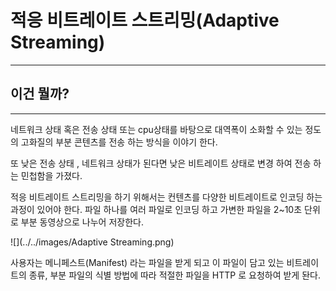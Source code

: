 # 적응 비트레이트 스트리밍(Adaptive Streaming)

---

## 이건 뭘까?

---

네트워크 상태 혹은 전송 상태 또는 cpu상태를 바탕으로 대역폭이 소화할 수 있는 정도의 고화질의 부분 콘텐츠를  전송 하는 방식을 이야기 한다.

또 낮은 전송 상태 , 네트워크 상태가 된다면 낮은 비트레이트 상태로 변경 하여 전송 하는 민첩함을 가졌다.

적응 비트레이트 스트리밍을 하기 위해서는 컨텐츠를 다양한 비트레이트로 인코딩 하는 과정이 있어야 한다. 파일 하나를 여러 파일로 인코딩 하고 가변한 파일을 2~10초 단위로 부분 동영상으로 나누어 저장한다.

![](../../images/Adaptive Streaming.png)

사용자는 메니페스트(Manifest) 라는 파일을 받게 되고 이 파일이 담고 있는 비트레이트의 종류, 부분 파일의 식별 방법에 따라 적절한 파일을 HTTP 로 요청하여 받게 돤다.